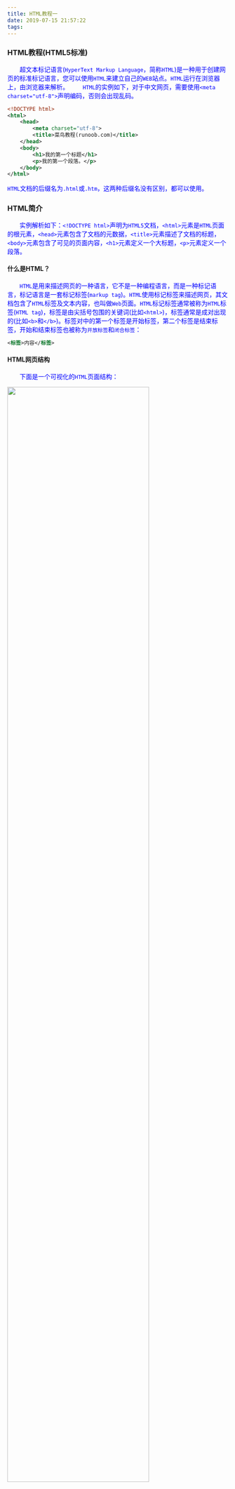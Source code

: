```yaml
---
title: HTML教程一
date: 2019-07-15 21:57:22
tags:
---
```

### HTML教程(HTML5标准)

&emsp;&emsp;超文本标记语言(`HyperText Markup Language`，简称`HTML`)是一种用于创建网页的标准标记语言，您可以使用`HTML`来建立自己的`WEB`站点。`HTML`运行在浏览器上，由浏览器来解析。
&emsp;&emsp;`HTML`的实例如下，对于中文网页，需要使用`<meta charset="utf-8">`声明编码，否则会出现乱码。

``` xml
<!DOCTYPE html>
<html>
    <head>
        <meta charset="utf-8">
        <title>菜鸟教程(runoob.com)</title>
    </head>
    <body>
        <h1>我的第一个标题</h1>
        <p>我的第一个段落。</p>
    </body>
</html>
```

`HTML`文档的后缀名为`.html`或`.htm`，这两种后缀名没有区别，都可以使用。

### HTML简介

&emsp;&emsp;实例解析如下：`<!DOCTYPE html>`声明为`HTML5`文档，`<html>`元素是`HTML`页面的根元素，`<head>`元素包含了文档的元数据，`<title>`元素描述了文档的标题，`<body>`元素包含了可见的页面内容，`<h1>`元素定义一个大标题，`<p>`元素定义一个段落。

#### 什么是HTML？

&emsp;&emsp;`HTML`是用来描述网页的一种语言，它不是一种编程语言，而是一种标记语言，标记语言是一套标记标签(`markup tag`)。`HTML`使用标记标签来描述网页，其文档包含了`HTML`标签及文本内容，也叫做`Web`页面。`HTML`标记标签通常被称为`HTML`标签(`HTML tag`)，标签是由尖括号包围的关键词(比如`<html>`)，标签通常是成对出现的(比如`<b>`和`</b>`)。标签对中的第一个标签是开始标签，第二个标签是结束标签，开始和结束标签也被称为`开放标签`和`闭合标签`：

``` xml
<标签>内容</标签>
```

#### HTML网页结构

&emsp;&emsp;下面是一个可视化的`HTML`页面结构：

<img src="./HTML教程一/1.png" width="80%">

只有`<body>`区域(白色部分)才会在浏览器中显示。

&emsp;&emsp;“<!DOCTYPE>”声明
&emsp;&emsp;`<!DOCTYPE>`声明有助于浏览器中正确显示网页。网络上有很多不同的文件，如果能够正确声明HTML的版本，浏览器就能正确显示网页内容。`doctype`声明是不区分大小写的，以下方式均可：

``` xml
<!DOCTYPE html>
<!DOCTYPE HTML>
<!doctype html>
<!Doctype Html>
```

#### HTML基础(4个实例)

&emsp;&emsp;`HTML`标题：`HTML`标题(`Heading`)是通过`<h1>`至`<h6>`标签来定义的：

``` xml
<h1>这是一个标题</h1>
<h2>这是一个标题</h2>
<h3>这是一个标题</h3>
```

&emsp;&emsp;`HTML`段落：`HTML`段落是通过标签`<p>`来定义的：

``` xml
<p>这是一个段落。</p>
<p>这是另外一个段落。</p>
```

&emsp;&emsp;`HTML`链接：`HTML`链接是通过标签`<a>`来定义的：

``` xml
<a href="http://www.runoob.com">这是一个链接</a>
```

注意在`href`属性中指定链接的地址。
&emsp;&emsp;`HTML`图像：`HTML`图像是通过标签`<img>`来定义的：

``` xml
<img src="/images/logo.png" width="258" height="39" />
```

注意，图像的名称和尺寸是以属性的形式提供的。

### HTML元素

&emsp;&emsp;`HTML`文档由`HTML`元素定义，`HTML`元素如下：

开始标签                  | 元素内容    | 结束标签
-------------------------|-------------|--------
`<p>`                    | 这是一个段落 | `</p>`
`<a href="default.htm">` | 这是一个链接 | `</a>`
`<br>`                   |

开始标签常被称为起始标签(`opening tag`)，结束标签常称为闭合标签(`closing tag`)。
&emsp;&emsp;`HTML`元素以开始标签起始，以结束标签终止，元素的内容是开始标签与结束标签之间的内容。某些`HTML`元素具有空内容(`empty content`)，空元素在开始标签中进行关闭(以开始标签的结束而结束)。大多数`HTML`元素可拥有属性。
&emsp;&emsp;`HTML`文档由嵌套的`HTML`元素构成：

``` xml
<!DOCTYPE html>
<html>
    <body>
        <p>这是第一个段落。</p>
    </body>
</html>
```

&emsp;&emsp;以上实例包含了三个`HTML`元素：

- `<p>`元素：这个`<p>`元素定义了`HTML`文档中的一个段落，这个元素拥有一个开始标签`<p>`以及一个结束标签`</p>`，元素内容是`这是第一个段落`。
- `<body>`元素：`<body>`元素定义了`HTML`文档的主体，这个元素拥有一个开始标签`<body>`以及一个结束标签`</body>`，元素内容是另一个`HTML`元素，即`<p>`元素。
- `<html>`元素：`<html>`元素定义了整个`HTML`文档，这个元素拥有一个开始标签`<html>`以及一个结束标签`</html>`，元素内容是另一个`HTML`元素，即`<body>`元素。

&emsp;&emsp;不要忘记结束标签，即使您忘记了使用结束标签，大多数浏览器也会正确地显示`HTML`，但不要依赖这种做法，忘记使用结束标签会产生不可预料的结果或错误。
&emsp;&emsp;没有内容的`HTML`元素被称为空元素，空元素是在开始标签中关闭的。`<br>`就是没有关闭标签的空元素，该标签定义换行。在`XHTML`、`XML`以及未来版本的`HTML`中，所有元素都必须被关闭。在开始标签中添加斜杠，比如`<br />`，是关闭空元素的正确方法，`HTML`、`XHTML`和`XML`都接受这种方式。即使`<br>`在所有浏览器中都是有效的，但使用`<br />`其实是更长远的保障。
&emsp;&emsp;`HTML`最好使用小写标签，实际上标签对大小写不敏感，例如`<P>`等同于`<p>`，许多网站都使用大写的`HTML`标签。本教程使用的是小写标签，因为万维网联盟(`W3C`)在`HTML4`中推荐使用小写，而在未来`(X)HTML`版本中强制使用小写。

### HTML属性

&emsp;&emsp;属性是`HTML`元素提供的附加信息。`HTML`元素可以设置属性，它可以在元素中添加附加信息，一般描述于开始标签，总是以`名称/值`对的形式出现，比如`name="value"`。
&emsp;&emsp;`HTML`链接由`<a>`标签定义，链接的地址在`href`属性中指定：

``` xml
<a href="http://www.runoob.com">这是一个链接</a>
```

属性值应该始终被包括在引号内，双引号是最常用的，不过使用单引号也没有问题。注意，在某些个别的情况下，比如属性值本身就含有双引号，那么您必须使用单引号，例如`name='John "ShotGun" Nelson'`。
&emsp;&emsp;下面列出了适用于大多数`HTML`元素的属性：

属性    | 描述
--------|------
`class` | 为`html`元素定义一个或多个类名(`classname`)(类名从样式文件引入)
`id`    | 定义元素的唯一`id`
`style` | 规定元素的行内样式(`inline style`)
`title` | 描述了元素的额外信息(作为工具条使用)

### HTML标题

&emsp;&emsp;在HTML文档中，标题很重要。标题(`Heading`)是通过`<h1>`至`<h6>`标签进行定义的，`<h1>`定义最大的标题，`<h6>`定义最小的标题。注意，浏览器会自动地在标题的前后添加空行。
&emsp;&emsp;请确保将`HTML`标题标签只用于标题，不要仅仅是为了生成粗体或大号的文本而使用标题。搜索引擎使用标题为您的网页的结构和内容编制索引，因为用户可以通过标题来快速浏览您的网页，所以用标题来呈现文档结构是很重要的。应该将`h1`用作主标题，其后是`h2`，再其次是`h3`，以此类推。
&emsp;&emsp;`<hr>`标签在`HTML`页面中创建水平线，该元素可用于分隔内容：

``` xml
<p>这是一个段落。</p>
<hr>
<p>这是一个段落。</p>
<hr>
<p>这是一个段落。</p>
```

&emsp;&emsp;可以将注释插入`HTML`代码中，这样可以提高其可读性，使代码更易被人理解。浏览器会忽略注释，也不会显示它们。注释写法如下：

``` xml
<!-- 这是一个注释 -->
```

开始括号之后(左边的括号)需要紧跟一个叹号，结束括号之前(右边的括号)不需要，合理地使用注释可以对未来的代码编辑工作产生帮助。
&emsp;&emsp;标题大小与字体大小的关系：`1`到`6`号标题与`1`到`6`号字体逆序对应，比如`1`号字体对应`6`号标题，`2`号字体对应`5`号标题：

``` xml
<h1>这是1号标题</h1>
<font size="6">这是6号字体文本</font>
<h2>这是2号标题</h2>
<font size="5">这是5号字体文本</font>

<h3>这是3号标题</h3>
<font size="4">这是4号字体文本</font>

<h4>这是4号标题</h4>
<font size="3">这是3号字体文本</font>

<h5>这是5号标题</h5>
<font size="2">这是2号字体文本</font>

<h6>这是6号标题</h6>
<font size="1">这是1号字体文本</font>
```

<img src="./HTML教程一/2.png" width="30%">

### HTML段落

&emsp;&emsp;`HTML`段落：`HTML`可以将文档分割为若干段落，段落是通过`<p>`标签定义的：

``` xml
<p>这是一个段落</p>
<p>这是另一个段落</p>
```

注意，浏览器会自动地在段落的前后添加空行(`</p>`是块级元素)。
&emsp;&emsp;不要忘记结束标签，即使忘了使用结束标签，大多数浏览器也会正确地将`HTML`显示出来，但不要依赖这种做法，忘记使用结束标签会产生意想不到的结果和错误。在未来的`HTML`版本中，不允许省略结束标签。
&emsp;&emsp;`HTML`折行：如果您希望在不产生一个新段落的情况下进行换行(新行)，请使用`<br/>`标签：

``` xml
<p>这个<br>段落<br>演示了分行的效果</p>
```

<img src="./HTML教程一/3.png" width="30%">

`<br/>`元素是一个空的`HTML`元素。由于关闭标签没有任何意义，因此它没有结束标签。

### HTML文本格式化

&emsp;&emsp;`HTML`文本格式化效果如下：

<img src="./HTML教程一/4.png" width="20%">

&emsp;&emsp;`HTML`使用标签`<b>`与`<i>`对输出的文本进行格式，这些`HTML`标签被称为`格式化标签`。通常标签`<strong>`替换加粗标签`<b>`来使用，`<em>`替换`<i>`标签使用，然而这些标签的含义是不同的：`<b>`与`<i>`定义粗体或斜体文本，`<strong>`或者`<em>`意味着你要呈现的文本是重要的，所以要突出显示。
&emsp;&emsp;下例演示如何在一个`HTML`文件中对文本进行格式化：

``` xml
<!DOCTYPE html>
<html>
    <head>
        <meta charset="utf-8">
    </head>
    <body>
        <b>这个文本是加粗的</b>
        <br />
        <strong>这个文本是加粗的</strong>
        <br />
        <big>这个文本字体放大</big>
        <br />
        <em>这个文本是斜体的</em>
        <br />
        <i>这个文本是斜体的</i>
        <br />
        <small>这个文本是缩小的</small>
        <br />
        这个文本包含
        <sub>下标</sub>
        <br />
        这个文本包含
        <sup>上标</sup>
    </body>
</html>
```

<img src="./HTML教程一/5.png" width="20%">

&emsp;&emsp;下例演示如何使用`pre`标签对空行和空格进行控制：

``` xml
<!DOCTYPE html>
<html>
    <head>
        <meta charset="utf-8">
    </head>
    <body>
        <pre>
        此例演示如何使用 pre 标签
        对空行和    空格
        进行控制
        </pre>
    </body>
</html>
```

<img src="./HTML教程一/6.png" width="30%">

&emsp;&emsp;下例演示不同的`计算机输出`标签的显示效果：

``` xml
<!DOCTYPE html>
<html>
    <head>
        <meta charset="utf-8">
    </head>
    <body>
        <code>计算机输出</code>
        <br />
        <kbd>键盘输入</kbd>
        <br />
        <tt>打字机文本</tt>
        <br />
        <samp>计算机代码样本</samp>
        <br />
        <var>计算机变量</var>
        <br />
        <p>
            <b>注释：</b>这些标签常用于显示计算机/编程代码。
        </p>
    </body>
</html>
```

<img src="./HTML教程一/7.png" width="50%">

&emsp;&emsp;下例演示如何在`HTML`文件中写地址：

``` xml
<!DOCTYPE html>
<html>
    <head>
        <meta charset="utf-8">
    </head>
    <body>
        <address>
        Written by <a href="mailto:webmaster@example.com">Jon Doe</a>.<br>
        Visit us at:<br>
        Example.com<br>
        Box 564, Disneyland<br>
        USA
        </address>
    </body>
</html>
```

<img src="./HTML教程一/8.png" width="40%">

&emsp;&emsp;下例演示如何实现缩写或首字母缩写：

``` xml
<!DOCTYPE html>
<html>
    <head>
        <meta charset="utf-8">
    </head>
    <body>
        <abbr title="etcetera">etc.</abbr>
        <br />
        <acronym title="World Wide Web">WWW</acronym>
        <p>在某些浏览器中，当您把鼠标移至缩略词语上时，title 可用于展示表达的完整版本。</p>
        <p>仅对于 IE 5 中的 acronym 元素有效。</p>
        <p>对于 Netscape 6.2 中的 abbr 和 acronym 元素都有效。</p>
    </body>
</html>
```

<img src="./HTML教程一/9.png" width="100%">

&emsp;&emsp;下例演示如何改变文字的方向：

``` xml
<!DOCTYPE html>
<html>
    <head>
        <meta charset="utf-8">
    </head>
    <body>
        <p>该段落文字从左到右显示。</p>
        <p><bdo dir="rtl">该段落文字从右到左显示。</bdo></p>
    </body>
</html>
```

<img src="./HTML教程一/10.png" width="40%">

&emsp;&emsp;下例演示如何实现长短不一的引用语：

``` xml
<!DOCTYPE html>
<html>
    <head>
        <meta charset="utf-8">
    </head>
    <body>
        <p>WWF's goal is to:
        <q>Build a future where people live in harmony with nature.</q>
        We hope they succeed.</p>
    </body>
</html>
```

&emsp;&emsp;此例演示如何标记删除文本和插入文本：

``` xml
<!DOCTYPE html>
<html>
    <head>
        <meta charset="utf-8">
    </head>
    <body>
        <p>My favorite color is <del>blue</del> <ins>red</ins>!</p>
    </body>
</html>
```

&emsp;&emsp;`HTML`文本格式化标签如下：

标签       | 描述
-----------|-----
`<b>`      | 定义粗体文本
`<em>`     | 定义着重文字
`<i>`      | 定义斜体字
`<small>`  | 定义小号字
`<strong>` | 定义加重语气
`<sub>`    | 定义下标字
`<sup>`    | 定义上标字
`<ins>`    | 定义插入字
`<del>`    | 定义删除字

&emsp;&emsp;`HTML`的计算机输出标签如下：

标签     | 描述
---------|-----
`<code>` | 定义计算机代码
`<kbd>`  | 定义键盘码
`<samp>` | 定义计算机代码样本
`<var>`  | 定义变量
`<pre>`  | 定义预格式文本

&emsp;&emsp;`HTML`引文、引用以及标签定义如下：

标签           | 描述
---------------|-----
`<abbr>`       | 定义缩写
`<address>`    | 定义地址
`<bdo>`        | 定义文字方向
`<blockquote>` | 定义长的引用
`<q>`          | 定义短的引用语
`<cite>`       | 定义引用、引证
`<dfn>`        | 定义一个定义项目

### HTML链接

&emsp;&emsp;`HTML`使用超级链接与网络上的另一个文档相连。几乎可以在所有的网页中找到链接，点击链接可以从一张页面跳转到另一张页面：

``` xml
<!DOCTYPE html>
<html>
    <head>
        <meta charset="utf-8">
    </head>
    <body>
        <p>
        <a href="/index.html">本文本</a> 是一个指向本网站中的一个页面的链接。</p>
        <p><a href="http://www.microsoft.com/">本文本</a> 是一个指向万维网上的页面的链接。</p>
    </body>
</html>
```

&emsp;&emsp;`HTML`使用标签`<a>`来设置超文本链接，超链接可以是一个字、一个词或者一组词，也可以是一幅图像，您可以点击这些内容来跳转到新的文档或者当前文档中的某个部分。当您把鼠标指针移动到网页中的某个链接上时，箭头会变为一只小手。在标签`<a>`中使用了`href`属性来描述链接的地址。
&emsp;&emsp;默认情况下，链接将以以下形式出现在浏览器中：一个未访问过的链接显示为蓝色字体并带有下划线；访问过的链接显示为紫色并带有下划线；点击链接时，链接显示为红色并带有下划线。注意，如果为这些超链接设置了`CSS`样式，展示样式会根据`CSS`的设定而显示。
&emsp;&emsp;链接的`HTML`代码很简单：

``` xml
<a href="url">链接文本</a>
```

`href`属性描述了链接的目标。

#### 链接的target属性

&emsp;&emsp;你可以定义被链接的文档在何处显示。下面的这行会在新窗口打开文档：

``` xml
<a href="http://www.runoob.com/" target="_blank">访问菜鸟教程!</a>
```

#### 链接的id属性

&emsp;&emsp;`id`属性可用于创建在一个`HTML`文档书签标记。书签是不以任何特殊的方式显示，在`HTML`文档中是不显示的，所以对于读者来说是隐藏的。在`HTML`文档中插入`ID`：

``` xml
<a id="tips">有用的提示部分</a>
```

在`HTML`文档中创建一个链接到`有用的提示部分(id="tips")`：

``` xml
<a href="#tips">访问有用的提示部分</a>
```

或者从另一个页面创建一个链接到`有用的提示部分(id="tips")`：

``` xml
<a href="http://www.runoob.com/html/html-links.html#tips">
访问有用的提示部分</a>
```

&emsp;&emsp;注意，请始终将正斜杠添加到子文件夹。假如这样书写链接`href="http://www.runoob.com/html"`，就会向服务器产生两次`HTTP`请求，这是因为服务器会添加正斜杠到这个地址，然后创建一个新的请求，就像这样`href="http://www.runoob.com/html/"`。
&emsp;&emsp;下例演示如何使用图片链接：

``` xml
<!DOCTYPE html>
<html>
    <head>
        <meta charset="utf-8">
    </head>
    <body>
        <p>创建图片链接:
        <a href="http://www.runoob.com/html/html-tutorial.html">
        <img src="smiley.gif" alt="HTML 教程" width="32" height="32"></a></p>

        <p>无边框的图片链接:
        <a href="http://www.runoob.com/html/html-tutorial.html">
        <img border="0" src="smiley.gif" alt="HTML 教程" width="32" height="32"></a></p>
    </body>
</html>
```

&emsp;&emsp;下例演示如何使用书签：

``` xml
<!DOCTYPE html>
<html>
    <head>
        <meta charset="utf-8">
    </head>
    <body>
        <p>
        <a href="#C4">查看章节 4</a>
        </p>
        <h2>章节 1</h2>
        <p>这边显示该章节的内容……</p>
        <h2>章节 2</h2>
        <p>这边显示该章节的内容……</p>
        <h2>章节 3</h2>
        <p>这边显示该章节的内容……</p>
        <h2><a id="C4">章节 4</a></h2>
        <p>这边显示该章节的内容……</p>
    </body>
</html>
```

&emsp;&emsp;下例演示如何跳出框架，假如你的页面被固定在框架之内：

``` xml
<!DOCTYPE html>
<html>
    <head>
        <meta charset="utf-8">
    </head>
    <body>
        <p>跳出框架?</p>
        <a href="http://www.runoob.com/" target="_top">点击这里!</a>
    </body>
</html>
```

&emsp;&emsp;下例演示如何链接到一个邮件，本例在安装邮件客户端程序后才能工作：

``` xml
<!DOCTYPE html>
<html>
    <head>
        <meta charset="utf-8">
    </head>
    <body>
        <p>
        这是一个电子邮件链接：
        <a href="mailto:someone@example.com?Subject=Hello%20again" target="_top">
        发送邮件</a>
        </p>
        <p>
        <b>注意:</b> 单词之间空格使用 %20 代替，以确保浏览器可以正常显示文本。
        </p>
    </body>
</html>
```

### HTML头部

&emsp;&emsp;`<title>`定义了`HTML`文档的标题：

``` xml
<!DOCTYPE html>
<html>
	<head>
		<meta charset="utf-8">
		<title>我的 HTML 的第一页</title>
	</head>
	<body>
		<p>浏览器中包含body元素的内容。</p>
		<p>浏览器的标题包含title元素的内容</p>
	</body>
</html>
```

<base>定义页面中所有链接默认的链接目标地址，如下所示：
<!DOCTYPE html>
<html>
	<head>
		<meta charset="utf-8">
		<title>菜鸟教程(runoob.com)</title>
		<base href="http://www.runoob.com/images/" target="_blank">
	</head>

	<body>
		<img src="logo.png"> - 注意这里我们设置了图片的相对地址。能正常显示是因为我们在 head 部分设置了 base 标签，该标签指定了页面上所有链接的默认 URL，所以该图片的访问地址为 "http://www.runoob.com/images/logo.png"
		<br><br>
		<a href="http://www.runoob.com">菜鸟教程</a> - 注意这个链接会在新窗口打开，即便它没有 target="_blank" 属性。因为在 base 标签里我们已经设置了 target 属性的值为 "_blank"。
	</body>
</html>

<meta>元素来描述HTML文档的关键词、作者、字符集等，如下所示：
<!DOCTYPE html>
<html>
	<head>
		<meta charset="utf-8">
		<title>菜鸟教程(runoob.com)</title>
		<meta name="description" content="免费在线教程">
		<meta name="keywords" content="HTML,CSS,XML,JavaScript">
		<meta name="author" content="runoob">
		<meta charset="UTF-8">
	</head>

	<body>
		<p>所有 meta 标签显示在 head 部分...</p>
	</body>
</html>

    HTML的<head>元素包含了所有的头部标签元素。在<head>元素中，你可以插入脚本(scripts)、样式文件(CSS)及各种meta信息。可以添加在头部区域的元素标签为：<title>、<style>、<meta>、<link>、<script>、<noscript>和<base>。
    HTML的<title>元素定义了不同文档的标题，在“HTML/XHTML”文档中是必须的。<title>元素定义了浏览器工具栏的标题，当网页添加到收藏夹时显示在收藏夹中的标题以及显示在搜索引擎结果页面的标题。
    HTML的<base>元素描述了基本的“链接地址/链接目标”，该标签作为HTML文档中所有的链接标签的默认链接：
<head>
    <base href="http://www.runoob.com/images/" target="_blank">
</head>
    HTML的<link>元素定义了文档与外部资源之间的关系，<link>标签通常用于链接到样式表：
<head>
    <link rel="stylesheet" type="text/css" href="mystyle.css">
</head>
    HTML的<style>元素定义了HTML文档的样式文件引用地址，在<style>元素中你也可以直接添加样式来渲染HTML文档：
<head>
	<style type="text/css">
	body {background-color:yellow}
	p {color:blue}
	</style>
</head>
    HTML的<meta>元素meta标签描述了一些基本的元数据，它<meta>标签提供了元数据。元数据也不显示在页面上，但会被浏览器解析。META元素通常用于指定网页的描述、关键词，文件的最后修改时间、作者和其他元数据。
    元数据可以使用于浏览器(如何显示内容或重新加载页面)、搜索引擎(关键词)或其他Web服务，一般放置于<head>区域。使用实例如下所示：
<meta name="keywords" content="HTML, CSS, XML, XHTML, JavaScript"> #为搜索引擎定义关键词
<meta name="description" content="免费 Web & 编程 教程"> #为网页定义描述内容
<meta name="author" content="Runoob"> #定义网页作者
<meta http-equiv="refresh" content="30"> #每30秒中刷新当前页面
    HTML的<script>元素用于加载脚本文件，如JavaScript。

HTML样式之CSS
    下例演示如何使用添加到<head>部分的样式信息对HTML进行格式化：
<!DOCTYPE html>
<html>
	<head>
		<meta charset="utf-8">
		<title>菜鸟教程(runoob.com)</title>
		<style type="text/css">
			h1 {color:red;}
			p {color:blue;}
		</style>
	</head>
	<body>
		<h1>这是一个标题</h1>
		<p>这是一个段落。</p>
	</body>
</html>

    下例演示如何使用样式属性做一个没有下划线的链接：
<!DOCTYPE html>
<html>
	<head>
		<meta charset="utf-8">
		<title>菜鸟教程(runoob.com)</title>
	</head>
	<body>
		<a href="http://www.runoob.com/" style="text-decoration:none;">访问 runoob.com!</a>
	</body>
</html>

    下例演示如何将标签链接到一个外部样式表：
<!DOCTYPE html>
<html>
	<head>
		<meta charset="utf-8">
		<title>菜鸟教程(runoob.com)</title>
		<link rel="stylesheet" type="text/css" href="styles.css">
	</head>
	<body>
		<h1>我使用了外部样式文件来格式化文本 </h1>
		<p>我也是!</p>
	</body>
</html>

    CSS是在HTML4开始使用的，是为了更好的渲染HTML元素而引入的。CSS可以通过以下方式添加到HTML中：
内联样式 -- 在HTML元素中使用“style”属性。
内部样式表 -- 在HTML文档头部 <head>区域使用<style>元素来包含CSS。
外部引用 -- 使用外部CSS文件，这是最好的方式。

    1、内联样式
    当特殊的样式需要应用到个别元素时，就可以使用内联样式。使用内联样式的方法是在相关的标签中使用样式属性。样式属性可以包含任何CSS属性。以下实例显示出如何改变段落的颜色和左外边距：
<p style="color:blue;margin-left:20px;">This is a paragraph.</p>
    背景色属性(background-color)定义一个元素的背景颜色，实例如下所示：
<body style="background-color:yellow;">
	<h2 style="background-color:red;">这是一个标题</h2>
	<p style="background-color:green;">这是一个段落。</p>
</body>
早期背景色属性(background-color)是使用bgcolor属性定义。
    我们可以使用font-family(字体)、color(颜色)和font-size(字体大小)属性来定义字体的样式，实例如下所示：
<h1 style="font-family:verdana;">一个标题</h1>
<p style="font-family:arial;color:red;font-size:20px;">一个段落。</p>
    使用text-align(文字对齐)属性指定文本的水平与垂直对齐方式，实例如下所示：
<h1 style="text-align:center;">居中对齐的标题</h1>
<p>这是一个段落。</p>
文本对齐属性text-align取代了旧标签<center>。
    2、内部样式表
    当单个文件需要特别样式时，就可以使用内部样式表。你可以在<head>部分通过<style>标签定义内部样式表：
<head>
	<style type="text/css">
	body {background-color:yellow;}
	p {color:blue;}
	</style>
</head>
    3、外部样式表
    当样式需要被应用到很多页面的时候，外部样式表将是理想的选择。使用外部样式表，你就可以通过更改一个文件来改变整个站点的外观，如下所示：
<head>
	<link rel="stylesheet" type="text/css" href="mystyle.css">
</head>
    HTML样式标签如下所示：
标签       描述
---------------
<style>    定义文本样式
<link>     定义资源引用地址
    在HTML4，原来支持定义HTML元素样式的标签和属性已被弃用，这些标签将不支持新版本的HTML标签。不建议使用的标签有<font>、<center>和<strike>，不建议使用的属性color和bgcolor。

HTML图像
    下例演示如何在网页中显示图像：
<!DOCTYPE html>
<html>
	<head>
		<meta charset="utf-8">
	</head>
	<body>
		<p>
		一个图像:
		<img src="smiley.gif" alt="Smiley face" width="32" height="32"></p>
		<p>
		一个动图:
		<img src="hackanm.gif" alt="Computer man" width="48" height="48"></p>
		<p>
		注意插入动图的语法和静态图的语法是一样的。
		</p>
	</body>
</html>

    下例演示如何将其他文件夹或服务器的图片显示到网页中：
<!DOCTYPE html>
<html>
	<head>
		<meta charset="utf-8">
	</head>
	<body>
		<p>一个来自文件夹中的图像:</p>
		<img src="/images/chrome.gif" alt="Google Chrome" width="33" height="32"><p>一个来自菜鸟教程的图像:</p>
		<img src="http://www.runoob.com/images/logo.png" alt="runoob.com" width="336" height="69">
	</body>
</html>
    在HTML中，图像由<img>标签定义。<img>是空标签，意思是说它只包含属性，并且没有闭合标签。要在页面上显示图像，你需要使用源属性(src)。src是指“source”，源属性的值是图像的URL地址。定义图像的语法如下所示：
<img src="url" alt="some_text">
URL指存储图像的位置。如果名为“pulpit.jpg”的图像位于www.runoob.com的images目录中，那么其URL为“http://www.runoob.com/images/pulpit.jpg”。浏览器将图像显示在文档中图像标签出现的地方，如果你将图像标签置于两个段落之间，那么浏览器会首先显示第一个段落，然后显示图片，最后显示第二段。
    HTML图像的Alt属性用来为图像定义一串预备的可替换的文本，替换文本属性的值是用户定义的。
<img src="boat.gif" alt="Big Boat">
在浏览器无法载入图像时，替换文本属性告诉读者它们失去的信息，此时浏览器将显示这个替代性的文本而不是图像。为页面上的图像都加上替换文本属性是个好习惯，这样有助于更好的显示信息，并且对于那些使用纯文本浏览器的人来说是非常有用的。
    height(高度)与width(宽度)属性用于设置图像的高度与宽度，属性值默认单位为像素：
<img src="pulpit.jpg" alt="Pulpit rock" width="304" height="228">
提示，指定图像的高度和宽度的一个很好的习惯。如果图像指定了高度宽度，页面加载时就会保留指定的尺寸。如果没有指定图片的大小，加载页面时有可能会破坏HTML页面的整体布局。
    假如某个HTML文件包含十个图像，那么为了正确显示这个页面，需要加载11个文件。加载图片是需要时间的，所以我们的建议是“慎用图片”。加载页面时，要注意插入页面图像的路径，如果不能正确设置图像的位置，浏览器无法加载图片，图像标签就会显示一个破碎的图片。
    下例演示如何在文字中排列图像：
<!DOCTYPE html>
<html>
	<head>
		<meta charset="utf-8">
	</head>
	<body>
		<h4>默认对齐的图像 (align="bottom"):</h4>
		<p>这是一些文本。 <img src="smiley.gif" alt="Smiley face" width="32" height="32"> 这是一些文本。</p>
		<h4>图片使用 align="middle":</h4>
		<p>这是一些文本。 <img src="smiley.gif" alt="Smiley face" align="middle" width="32" height="32">这是一些文本。</p>
		<h4>图片使用 align="top":</h4>
		<p>这是一些文本。 <img src="smiley.gif" alt="Smiley face" align="top" width="32" height="32">这是一些文本。</p>
		<p><b>注意:</b>在HTML 4中 align 属性已废弃，HTML5 已不支持该属性，可以使用 CSS 代替。</p>
	</body>
</html>

    下例演示如何使图片浮动至段落的左边或右边：
<!DOCTYPE html>
<html>
	<head>
		<meta charset="utf-8">
	</head>
	<body>
		<p>
		<img src="smiley.gif" alt="Smiley face" style="float:left" width="32" height="32"> 一个带图片的段落，图片浮动在这个文本的左边。
		</p>
		<p>
		<img src="smiley.gif" alt="Smiley face" style="float:right" width="32" height="32"> 一个带图片的段落，图片浮动在这个文本的右边。
		</p>
		<p><b>注意:</b> 在这里我们使用了 CSS "float" 属性，在HTML 4中 align 属性已废弃，HTML5 已不支持该属性，可以使用 CSS 代替。</p>
	</body>
</html>

    下例演示如何将图像作为一个链接使用：
<!DOCTYPE html>
<html>
	<head>
		<meta charset="utf-8">
	</head>
	<body>
		<p>创建图片链接:
		<a href="http://www.runoob.com/html/html-tutorial.html">
		<img src="smiley.gif" alt="HTML 教程" width="32" height="32"></a></p>
		<p>无边框的图片链接:
		<a href="http://www.runoob.com/html/html-tutorial.html">
		<img border="0" src="smiley.gif" alt="HTML 教程" width="32" height="32"></a></p>
	</body>
</html>

    下例显示如何创建带有可供点击区域的图像地图，其中的每个区域都是一个超级链接：
<!DOCTYPE html>
<html>
	<head>
		<meta charset="utf-8">
	</head>
	<body>
		<p>点击太阳或其他行星，注意变化：</p>
		<img src="planets.gif" width="145" height="126" alt="Planets" usemap="#planetmap">
		<map name="planetmap">
			<area shape="rect" coords="0,0,82,126" alt="Sun" href="sun.htm">
			<area shape="circle" coords="90,58,3" alt="Mercury" href="mercur.htm">
			<area shape="circle" coords="124,58,8" alt="Venus" href="venus.htm">
		</map>
	</body>
</html>

    HTML图像标签如下所示：
标签      描述
--------------
<img>     定义图像
<map>     定义图像地图
<area>    定义图像地图中的可点击区域

HTML表格
    HTML表格实例如下所示：
<!DOCTYPE html>
<html>
	<head>
		<meta charset="utf-8">
	</head>
	<body>
		<p>
		每个表格从一个 table 标签开始。
		每个表格行从 tr 标签开始。
		每个表格的数据从 td 标签开始。
		</p>

		<h4>一列:</h4>

		<table border="1">
			<tr>
			<td>100</td>
			</tr>
		</table>
		<h4>一行三列:</h4>
		<table border="1">
			<tr>
			<td>100</td>
			<td>200</td>
			<td>300</td>
			</tr>
		</table>
		<h4>两行三列:</h4>
		<table border="1">
			<tr>
			<td>100</td>
			<td>200</td>
			<td>300</td>
			</tr>
			<tr>
			<td>400</td>
			<td>500</td>
			<td>600</td>
			</tr>
		</table>
		<h4>两行三列:</h4>

		<table border="1">
			<tr>
			<td>100</td>
			<td>200</td>
			<td>300</td>
			</tr>
			<tr>
			<td>400</td>
			<td>500</td>
			<td>600</td>
			</tr>
		</table>
	</body>
</html>

    表格由<table>标签来定义，每个表格均有若干行(由<tr>标签定义)，每行被分割为若干单元格(由<td>标签定义)。字母td指表格数据(table data)，即数据单元格的内容。数据单元格可以包含文本、图片、列表、段落、表单、水平线、表格等等。
<table border="1">
    <tr>
        <td>row 1, cell 1</td>
        <td>row 1, cell 2</td>
    </tr>
    <tr>
        <td>row 2, cell 1</td>
        <td>row 2, cell 2</td>
    </tr>
</table>

    如果不定义边框属性，表格将不显示边框，但是大多数时候，我们希望显示边框。使用边框属性来显示一个带有边框的表格：
<table border="1">
    <tr>
        <td>Row 1, cell 1</td>
        <td>Row 1, cell 2</td>
    </tr>
</table>
    表格的表头使用<th>标签进行定义，大多数浏览器会把表头显示为粗体居中的文本：
<table border="1">
    <tr>
        <th>Header 1</th>
        <th>Header 2</th>
    </tr>
    <tr>
        <td>row 1, cell 1</td>
        <td>row 1, cell 2</td>
    </tr>
    <tr>
        <td>row 2, cell 1</td>
        <td>row 2, cell 2</td>
    </tr>
</table>

    下例演示一个没有边框的表格：
<!DOCTYPE html>
<html>
	<head>
		<meta charset="utf-8">
	</head>
	<body>
		<h4>这个表格没有边框:</h4>
		<table>
			<tr>
			<td>100</td>
			<td>200</td>
			<td>300</td>
			</tr>
			<tr>
			<td>400</td>
			<td>500</td>
			<td>600</td>
			</tr>
		</table>
		<h4>这个表格没有边框:</h4>

		<table border="0">
			<tr>
			<td>100</td>
			<td>200</td>
			<td>300</td>
			</tr>
			<tr>
			<td>400</td>
			<td>500</td>
			<td>600</td>
			</tr>
		</table>
	</body>
</html>

    下例演示如何显示表格表头：
<!DOCTYPE html>
<html>
	<head>
		<meta charset="utf-8">
	</head>
	<body>
		<h4>水平标题:</h4>
		<table border="1">
			<tr>
			<th>Name</th>
			<th>Telephone</th>
			<th>Telephone</th>
			</tr>
			<tr>
			<td>Bill Gates</td>
			<td>555 77 854</td>
			<td>555 77 855</td>
			</tr>
		</table>
		<h4>垂直标题:</h4>
		<table border="1">
			<tr>
			<th>First Name:</th>
			<td>Bill Gates</td>
			</tr>
			<tr>
			<th>Telephone:</th>
			<td>555 77 854</td>
			</tr>
			<tr>
			<th>Telephone:</th>
			<td>555 77 855</td>
			</tr>
		</table>
	</body>
</html>

    下例演示一个带标题(caption)的表格：
<!DOCTYPE html>
<html>
	<head>
		<meta charset="utf-8">
	</head>
	<body>
		<table border="1">
			<caption>Monthly savings</caption>
			<tr>
			<th>Month</th>
			<th>Savings</th>
			</tr>
			<tr>
			<td>January</td>
			<td>$100</td>
			</tr>
			<tr>
			<td>February</td>
			<td>$50</td>
			</tr>
		</table>
	</body>
</html>

    下例演示如何定义跨行或跨列的表格单元格：
<!DOCTYPE html>
<html>
	<head>
		<meta charset="utf-8">
	</head>
	<body>
		<h4>单元格跨两格:</h4>
		<table border="1">
			<tr>
			<th>Name</th>
			<th colspan="2">Telephone</th>
			</tr>
			<tr>
			<td>Bill Gates</td>
			<td>555 77 854</td>
			<td>555 77 855</td>
			</tr>
		</table>
		<h4>单元格跨两列:</h4>
			<table border="1">
			<tr>
			<th>First Name:</th>
			<td>Bill Gates</td>
			</tr>
			<tr>
			<th rowspan="2">Telephone:</th>
			<td>555 77 854</td>
			</tr>
			<tr>
			<td>555 77 855</td>
			</tr>
		</table>
	</body>
</html>

    下例演示如何显示在不同的元素内显示元素：
<!DOCTYPE html>
<html>
	<head>
		<meta charset="utf-8">
	</head>
	<body>
		<table border="1">
			<tr>
			<td>
			<p>这是一个段落</p>
			<p>这是另一个段落</p>
			</td>
			<td>这个单元格包含一个表格:
			<table border="1">
				<tr>
				<td>A</td>
				<td>B</td>
				</tr>
				<tr>
				<td>C</td>
				<td>D</td>
				</tr>
			</table>
			</td>
			</tr>
			<tr>
			<td>这个单元格包含一个列表
				<ul>
				<li>apples</li>
				<li>bananas</li>
				<li>pineapples</li>
				</ul>
			</td>
			<td>HELLO</td>
			</tr>
		</table>
	</body>
</html>

    下例演示如何使用“Cell padding”来创建单元格内容与其边框之间的空白：
<!DOCTYPE html>
<html>
	<head>
		<meta charset="utf-8">
	</head>
	<body>
		<h4>没有单元格边距:</h4>
		<table border="1">
			<tr>
			<td>First</td>
			<td>Row</td>
			</tr>
			<tr>
			<td>Second</td>
			<td>Row</td>
			</tr>
		</table>
		<h4>有单元格边距:</h4>

		<table border="1"
			cellpadding="10">
			<tr>
			<td>First</td>
			<td>Row</td>
			</tr>
			<tr>
			<td>Second</td>
			<td>Row</td>
			</tr>
		</table>
	</body>
</html>

    下例演示如何使用“Cell spacing”增加单元格之间的距离：
<!DOCTYPE html>
<html>
	<head>
		<meta charset="utf-8">
	</head>
	<body>
		<h4>没有单元格间距:</h4>
		<table border="1">
			<tr>
			<td>First</td>
			<td>Row</td>
			</tr>
			<tr>
			<td>Second</td>
			<td>Row</td>
			</tr>
		</table>

		<h4>单元格间距="0":</h4>
		<table border="1" cellspacing="0">
			<tr>
			<td>First</td>
			<td>Row</td>
			</tr>
			<tr>
			<td>Second</td>
			<td>Row</td>
			</tr>
		</table>
		<h4>单元格间距="10":</h4>

		<table border="1" cellspacing="10">
			<tr>
			<td>First</td>
			<td>Row</td>
			</tr>
			<tr>
			<td>Second</td>
			<td>Row</td>
			</tr>
		</table>
	</body>
</html>

    HTML表格标签如下所示：
标签          描述
------------------
<table>       定义表格
<th>          定义表格的表头
<tr>          定义表格的行
<td>          定义表格单元
<caption>     定义表格标题
<colgroup>    定义表格列的组
<col>         定义用于表格列的属性
<thead>       定义表格的页眉
<tbody>       定义表格的主体
<tfoot>       定义表格的页脚